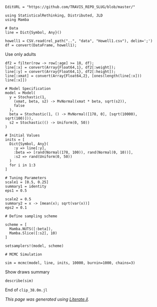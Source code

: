 ```@meta
EditURL = "https://github.com/TRAVIS_REPO_SLUG/blob/master/"
```

```@example clip-38.0m
using StatisticalRethinking, Distributed, JLD
using Mamba

# Data
line = Dict{Symbol, Any}()

howell1 = CSV.read(rel_path("..", "data", "Howell1.csv"), delim=';')
df = convert(DataFrame, howell1);
```

Use only adults

```@example clip-38.0m
df2 = filter(row -> row[:age] >= 18, df);
line[:x] = convert(Array{Float64,1}, df2[:weight]);
line[:y] = convert(Array{Float64,1}, df2[:height]);
line[:xmat] = convert(Array{Float64,2}, [ones(length(line[:x])) line[:x]])

# Model Specification
model = Model(
  y = Stochastic(1,
    (xmat, beta, s2) -> MvNormal(xmat * beta, sqrt(s2)),
    false
  ),
  beta = Stochastic(1, () -> MvNormal([178, 0], [sqrt(10000), sqrt(100)])),
  s2 = Stochastic(() -> Uniform(0, 50))
)

# Initial Values
inits = [
  Dict{Symbol, Any}(
    :y => line[:y],
    :beta => [rand(Normal(178, 100)), rand(Normal(0, 10))],
    :s2 => rand(Uniform(0, 50))
  )
  for i in 1:3
]

# Tuning Parameters
scale1 = [0.5, 0.25]
summary1 = identity
eps1 = 0.5

scale2 = 0.5
summary2 = x -> [mean(x); sqrt(var(x))]
eps2 = 0.1

# Define sampling scheme

scheme = [
  Mamba.NUTS([:beta]),
  Mamba.Slice([:s2], 10)
]

setsamplers!(model, scheme)

# MCMC Simulation

sim = mcmc(model, line, inits, 10000, burnin=1000, chains=3)
```

Show draws summary

```@example clip-38.0m
describe(sim)
```

End of `clip_38.0m.jl`

*This page was generated using [Literate.jl](https://github.com/fredrikekre/Literate.jl).*

